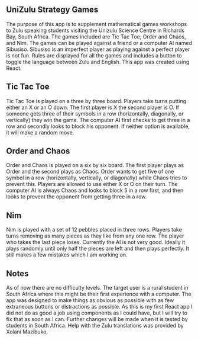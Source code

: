 ## UniZulu Strategy Games

The purpose of this app is to supplement mathematical games workshops to Zulu speaking students visiting the Unizulu Science Centre in Richards Bay, South Africa. The games included are Tic Tac Toe, Order and Chaos, and Nim. The games can be played against a friend or a computer AI named Sibusiso. Sibusiso is an imperfect player as playing against a perfect player is not fun. Rules are displayed for all the games and includes a button to toggle the language between Zulu and English. This app was created using React.

## Tic Tac Toe

Tic Tac Toe is played on a three by three board. Players take turns putting either an X or an O down. The first player is X the second player is O. If someone gets three of their symbols in a row (horizontally, diagonally, or vertically) they win the game. The computer AI first checks to get three in a row and secondly looks to block his opponent. If neither option is available, it will make a random move.

## Order and Chaos

Order and Chaos is played on a six by six board. The first player plays as Order and the second plays as Chaos. Order wants to get five of one symbol in a row (horizontally, vertically, or diagonally) while Chaos tries to prevent this. Players are allowed to use either X or O on their turn. The computer AI is always Chaos and looks to block 5 in a row first, and then looks to prevent the opponent from getting three in a row.

## Nim

Nim is played with a set of 12 pebbles placed in three rows. Players take turns removing as many pieces as they like from any one row. The player who takes the last piece loses. Currently the AI is not very good. Ideally it plays randomly until only half the pieces are left and then plays perfectly. It still makes a few mistakes which I am working on.

## Notes

As of now there are no difficulty levels. The target user is a rural student in South Africa where this might be their first experience with a computer. The app was designed to make things as obvious as possible with as few extraneous buttons or distractions as possible. As this is my first React app I did not do as good a job using components as I could have, but I will try to fix that as soon as I can. Further changes will be made when it is tested by students in South Africa. Help with the Zulu translations was provided by Xolani Mazibuko.
